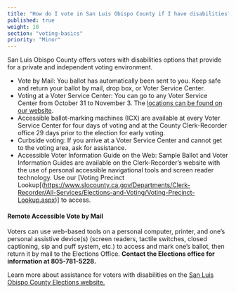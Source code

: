 ```yaml
---
title: "How do I vote in San Luis Obispo County if I have disabilities?"
published: true
weight: 10
section: "voting-basics"
priority: "Minor"
---
```


San Luis Obispo County offers voters with disabilities options that provide for a private and independent voting environment. 

- Vote by Mail: You ballot has automatically been sent to you. Keep safe and return your ballot by mail, drop box, or Voter Service Center.
- Voting at a Voter Service Center: You can go to any Voter Service Center from October 31 to November 3. The [locations can be found on our website](https://www.slocounty.ca.gov/Departments/Clerk-Recorder/All-Services/Elections-and-Voting/Where-to-Vote.aspx).
- Accessible ballot-marking machines (ICX) are available at every Voter Service Center for four days of voting and at the County Clerk-Recorder office 29 days prior to the election for early voting.
- Curbside voting: If you arrive at a Voter Service Center and cannot get to the voting area, ask for assistance.
- Accessible Voter Information Guide on the Web: Sample Ballot and Voter Information Guides are available on the Clerk-Recorder’s website with the use of personal accessible navigational tools and screen reader technology. Use our [Voting Precinct Lookup[(https://www.slocounty.ca.gov/Departments/Clerk-Recorder/All-Services/Elections-and-Voting/Voting-Precinct-Lookup.aspx)] to access.

#### Remote Accessible Vote by Mail

Voters can use web-based tools on a personal computer, printer, and one’s personal assistive device(s) (screen readers, tactile switches, closed captioning, sip and puff system, etc.) to access and mark one’s ballot, then return it by mail to the Elections Office. **Contact the Elections office for information at 805-781-5228.** 

Learn more about assistance for voters with disabilities on the [San Luis Obispo County Elections website.](https://www.slocounty.ca.gov/Departments/Clerk-Recorder/All-Services/Elections-and-Voting/ASSISTANCE-for-VOTERS-with-SPECIAL-NEEDS.aspx)